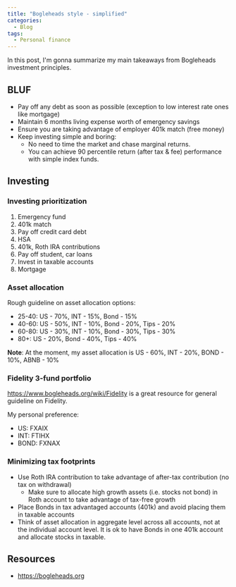 ```yaml
---
title: "Bogleheads style - simplified"
categories:
  - Blog
tags:
  - Personal finance
---
```


In this post, I'm gonna summarize my main takeaways from Bogleheads investment principles.


## BLUF

* Pay off any debt as soon as possible (exception to low interest rate ones like mortgage)
* Maintain 6 months living expense worth of emergency savings
* Ensure you are taking advantage of employer 401k match (free money)
* Keep investing simple and boring:
  * No need to time the market and chase marginal returns.
  * You can achieve 90 percentile return (after tax & fee) performance with simple index funds.

## Investing

### Investing prioritization

1. Emergency fund
1. 401k match
1. Pay off credit card debt
1. HSA
1. 401k, Roth IRA contributions
1. Pay off student, car loans
1. Invest in taxable accounts
1. Mortgage


### Asset allocation

Rough guideline on asset allocation options:

* 25-40: US - 70%, INT - 15%, Bond - 15%
* 40-60: US - 50%, INT - 10%, Bond - 20%, Tips - 20%
* 60-80: US - 30%, INT - 10%, Bond - 30%, Tips - 30%
* 80+: US - 20%, Bond - 40%, Tips - 40%


**Note**: At the moment, my asset allocation is US - 60%, INT - 20%, BOND - 10%, ABNB - 10%


### Fidelity 3-fund portfolio

https://www.bogleheads.org/wiki/Fidelity is a great resource for general guideline on Fidelity.

My personal preference:

* US: FXAIX
* INT: FTIHX
* BOND: FXNAX


### Minimizing tax footprints

* Use Roth IRA contribution to take advantage of after-tax contribution (no tax on withdrawal)
  * Make sure to allocate high growth assets (i.e. stocks not bond) in Roth account to take advantage of tax-free growth
* Place Bonds in tax advantaged accounts (401k) and avoid placing them in taxable accounts
* Think of asset allocation in aggregate level across all accounts, not at the individual account level. It is ok
to have Bonds in one 401k account and allocate stocks in taxable.

## Resources

* https://bogleheads.org
